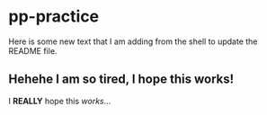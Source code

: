# pp-practice

Here is some new text that I am adding from the shell to update the README file.

## Hehehe I am so tired, I hope this works!
I **REALLY** hope this _works_... 
